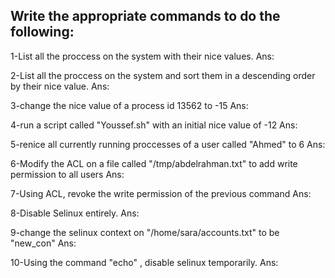Write the appropriate commands to do the following:
---------------------------------------------------
1-List all the proccess on the system with their nice values.
Ans: 

2-List all the proccess on the system and sort them in a descending order by their nice value.
Ans:

3-change the nice value of a process id 13562 to -15
Ans:

4-run a script called "Youssef.sh" with an initial nice value of -12
Ans:

5-renice all currently running proccesses of a user called "Ahmed" to 6
Ans:

6-Modify the ACL on a file called "/tmp/abdelrahman.txt" to add write permission to all users 
Ans:

7-Using ACL, revoke the write permission of the previous command
Ans:

8-Disable Selinux entirely.
Ans:

9-change the selinux context on "/home/sara/accounts.txt" to be "new_con" 
Ans:

10-Using the command "echo" , disable selinux temporarily.
Ans:
 
